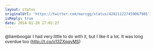 ```yaml
---
layout: status
originalUrl: 'https://twitter.com/marcgg/status/428211227459067905'
isReply: true
date: 2014-01-28 17:01:27
---
```


@liamboogar I had very little to do with it, but I like it a lot. It was long overdue too (http://t.co/o13ZXqqyMS)
